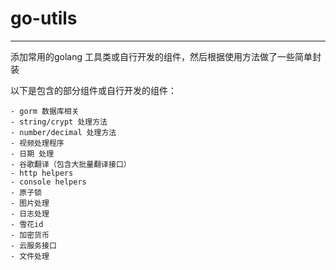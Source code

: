 # go-utils

---

添加常用的golang 工具类或自行开发的组件，然后根据使用方法做了一些简单封装

以下是包含的部分组件或自行开发的组件：

```
- gorm 数据库相关
- string/crypt 处理方法
- number/decimal 处理方法
- 视频处理程序
- 日期 处理
- 谷歌翻译（包含大批量翻译接口）
- http helpers
- console helpers
- 原子锁
- 图片处理
- 日志处理
- 雪花id
- 加密货币
- 云服务接口
- 文件处理
```
